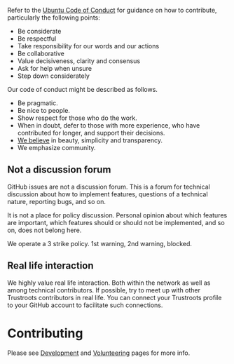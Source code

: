 Refer to the [Ubuntu Code of Conduct](http://www.ubuntu.com/about/about-ubuntu/conduct) for guidance on how to contribute, particularly the following points:

* Be considerate
* Be respectful
* Take responsibility for our words and our actions
* Be collaborative
* Value decisiveness, clarity and consensus
* Ask for help when unsure
* Step down considerately

Our code of conduct might be described as follows.

* Be pragmatic.
* Be nice to people. 
* Show respect for those who do the work. 
* When in doubt, defer to those with more experience, who have contributed for longer, and support their decisions.
* [We believe](https://www.trustroots.org/#!/about) in beauty, simplicity and transparency. 
* We emphasize community. 

## Not a discussion forum

GitHub issues are not a discussion forum. This is a forum for technical discussion about how to implement features, questions of a technical nature, reporting bugs, and so on.

It is not a place for policy discussion. Personal opinion about which features are important, which features should or should not be implemented, and so on, does not belong here.

We operate a 3 strike policy. 1st warning, 2nd warning, blocked.

## Real life interaction

We highly value real life interaction. Both within the network as well as among technical contributors. If possible, try to meet up with other Trustroots contributors in real life. You can connect your Trustroots profile to your GitHub account to facilitate such connections.


# Contributing

Please see [Development](https://github.com/Trustroots/trustroots/wiki/Development/) and [Volunteering](https://github.com/Trustroots/trustroots/wiki/Volunteering) pages for more info.
